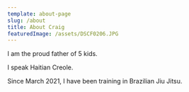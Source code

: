 ```yaml
---
template: about-page
slug: /about
title: About Craig
featuredImage: /assets/DSCF0206.JPG
---
```

I am the proud father of 5 kids.

I speak Haitian Creole.

Since March 2021, I have been training in Brazilian Jiu Jitsu.

